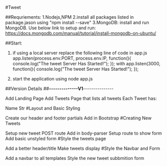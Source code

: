#Tweet

##Requriements:
1.Nodejs,NPM
2.install all packages listed in package.jason using "npm install <packagename> --save"
3.MongoDB:
	install and run MongoDB.
	Use below link to setup and run:
	https://docs.mongodb.com/manual/tutorial/install-mongodb-on-ubuntu/

##Start:
1. if using a local server replace the following line of code in app.js 
	app.listen(process.env.PORT, process.env.IP, function(){
	   console.log("The tweet Server Has Started!");
	});
	with
	app.listen(3000, function(){
	   console.log("The tweet Server Has Started!");
	});

2. start the application using
	node app.js






##Version Details
##__--------------V1__---------------

Add Landing Page
Add Tweets Page that lists all tweets
Each Tweet has:

Name
Str
#Layout and Basic Styling

Create our header and footer partials
Add in Bootstrap
#Creating New Tweets

Setup new tweet POST route
Add in body-parser
Setup route to show form
Add basic unstyled form
#Style the tweets page

Add a better header/title
Make tweets display 
#Style the Navbar and Form

Add a navbar to all templates
Style the new tweet subbmition form
